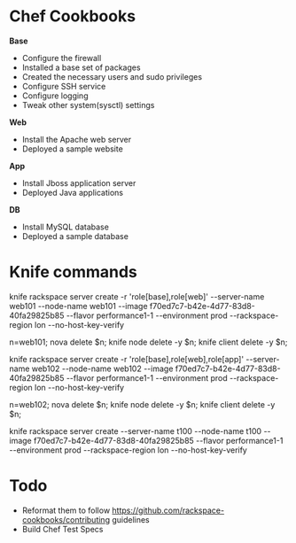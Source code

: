 Chef Cookbooks
=====

**Base**
  * Configure the firewall
  * Installed a base set of packages
  * Created the necessary users and sudo privileges
  * Configure  SSH service
  * Configure logging
  * Tweak other system(sysctl) settings

**Web**
  * Install the Apache web server
  * Deployed a sample website

**App**
  * Install Jboss application server
  * Deployed Java applications


**DB**
  * Install MySQL database
  * Deployed a sample database



Knife commands
=====

knife rackspace server create -r  'role[base],role[web]' --server-name web101 --node-name web101 --image f70ed7c7-b42e-4d77-83d8-40fa29825b85 --flavor  performance1-1 --environment prod --rackspace-region lon --no-host-key-verify

n=web101; nova delete $n; knife node delete -y $n; knife client delete -y $n; 

knife rackspace server create -r  'role[base],role[web],role[app]' --server-name web102 --node-name web102 --image f70ed7c7-b42e-4d77-83d8-40fa29825b85 --flavor  performance1-1 --environment prod --rackspace-region lon --no-host-key-verify

n=web102; nova delete $n; knife node delete -y $n; knife client delete -y $n; 


knife rackspace server create --server-name t100 --node-name t100 --image f70ed7c7-b42e-4d77-83d8-40fa29825b85 --flavor  performance1-1 --environment prod --rackspace-region lon --no-host-key-verify


Todo
=====

 * Reformat them to follow https://github.com/rackspace-cookbooks/contributing guidelines
 * Build Chef Test Specs